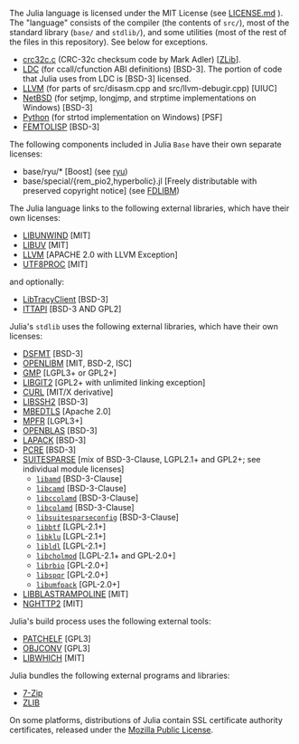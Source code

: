 The Julia language is licensed under the MIT License (see [LICENSE.md](./LICENSE.md) ). The "language" consists
of the compiler (the contents of `src/`), most of the standard library (`base/` and `stdlib/`),
and some utilities (most of the rest of the files in this repository). See below
for exceptions.

- [crc32c.c](https://stackoverflow.com/questions/17645167/implementing-sse-4-2s-crc32c-in-software) (CRC-32c checksum code by Mark Adler) [[ZLib](https://opensource.org/licenses/Zlib)].
- [LDC](https://github.com/ldc-developers/ldc/blob/master/LICENSE) (for ccall/cfunction ABI definitions) [BSD-3]. The portion of code that Julia uses from LDC is [BSD-3] licensed.
- [LLVM](https://releases.llvm.org/3.9.0/LICENSE.TXT) (for parts of src/disasm.cpp and src/llvm-debugir.cpp) [UIUC]
- [NetBSD](https://www.netbsd.org/about/redistribution.html) (for setjmp, longjmp, and strptime implementations on Windows) [BSD-3]
- [Python](https://docs.python.org/3/license.html) (for strtod implementation on Windows) [PSF]
- [FEMTOLISP](https://github.com/JeffBezanson/femtolisp) [BSD-3]

The following components included in Julia `Base` have their own separate licenses:

- base/ryu/* [Boost] (see [ryu](https://github.com/ulfjack/ryu/blob/master/LICENSE-Boost))
- base/special/{rem_pio2,hyperbolic}.jl [Freely distributable with preserved copyright notice] (see [FDLIBM](https://www.netlib.org/fdlibm))

The Julia language links to the following external libraries, which have their
own licenses:

- [LIBUNWIND](https://github.com/libunwind/libunwind/blob/master/LICENSE) [MIT]
- [LIBUV](https://github.com/JuliaLang/libuv/blob/julia-uv2-1.39.0/LICENSE) [MIT]
- [LLVM](https://releases.llvm.org/12.0.1/LICENSE.TXT) [APACHE 2.0 with LLVM Exception]
- [UTF8PROC](https://github.com/JuliaStrings/utf8proc) [MIT]

and optionally:

- [LibTracyClient](https://github.com/wolfpld/tracy/blob/master/LICENSE) [BSD-3]
- [ITTAPI](https://github.com/intel/ittapi/tree/master/LICENSES) [BSD-3 AND GPL2]

Julia's `stdlib` uses the following external libraries, which have their own licenses:

- [DSFMT](https://github.com/MersenneTwister-Lab/dSFMT/blob/master/LICENSE.txt) [BSD-3]
- [OPENLIBM](https://github.com/JuliaMath/openlibm/blob/master/LICENSE.md) [MIT, BSD-2, ISC]
- [GMP](https://gmplib.org/manual/Copying.html#Copying) [LGPL3+ or GPL2+]
- [LIBGIT2](https://github.com/libgit2/libgit2/blob/development/COPYING) [GPL2+ with unlimited linking exception]
- [CURL](https://curl.haxx.se/docs/copyright.html) [MIT/X derivative]
- [LIBSSH2](https://github.com/libssh2/libssh2/blob/master/COPYING) [BSD-3]
- [MBEDTLS](https://github.com/ARMmbed/mbedtls/blob/development/LICENSE) [Apache 2.0]
- [MPFR](https://www.mpfr.org/mpfr-current/mpfr.html#Copying) [LGPL3+]
- [OPENBLAS](https://raw.github.com/xianyi/OpenBLAS/master/LICENSE) [BSD-3]
- [LAPACK](https://netlib.org/lapack/LICENSE.txt) [BSD-3]
- [PCRE](https://www.pcre.org/licence.txt) [BSD-3]
- [SUITESPARSE](https://github.com/DrTimothyAldenDavis/SuiteSparse/blob/master/LICENSE.txt) [mix of BSD-3-Clause, LGPL2.1+ and GPL2+; see individual module licenses]
  - [`libamd`](https://github.com/DrTimothyAldenDavis/SuiteSparse/blob/dev/AMD/Doc/License.txt) [BSD-3-Clause]
  - [`libcamd`](https://github.com/DrTimothyAldenDavis/SuiteSparse/blob/dev/CAMD/Doc/License.txt) [BSD-3-Clause]
  - [`libccolamd`](https://github.com/DrTimothyAldenDavis/SuiteSparse/blob/dev/CCOLAMD/Doc/License.txt) [BSD-3-Clause]
  - [`libcolamd`](https://github.com/DrTimothyAldenDavis/SuiteSparse/blob/dev/COLAMD/Doc/License.txt) [BSD-3-Clause]
  - [`libsuitesparseconfig`](https://github.com/DrTimothyAldenDavis/SuiteSparse/blob/dev/SuiteSparse_config/README.txt) [BSD-3-Clause]
  - [`libbtf`](https://github.com/DrTimothyAldenDavis/SuiteSparse/blob/dev/BTF/Doc/License.txt) [LGPL-2.1+]
  - [`libklu`](https://github.com/DrTimothyAldenDavis/SuiteSparse/blob/dev/KLU/Doc/License.txt) [LGPL-2.1+]
  - [`libldl`](https://github.com/DrTimothyAldenDavis/SuiteSparse/blob/dev/LDL/Doc/License.txt) [LGPL-2.1+]
  - [`libcholmod`](https://github.com/DrTimothyAldenDavis/SuiteSparse/blob/dev/CHOLMOD/Doc/License.txt) [LGPL-2.1+ and GPL-2.0+]
  - [`librbio`](https://github.com/DrTimothyAldenDavis/SuiteSparse/blob/dev/RBio/Doc/License.txt) [GPL-2.0+]
  - [`libspqr`](https://github.com/DrTimothyAldenDavis/SuiteSparse/blob/dev/SPQR/Doc/License.txt) [GPL-2.0+]
  - [`libumfpack`](https://github.com/DrTimothyAldenDavis/SuiteSparse/blob/dev/UMFPACK/Doc/License.txt) [GPL-2.0+]
- [LIBBLASTRAMPOLINE](https://github.com/staticfloat/libblastrampoline/blob/main/LICENSE) [MIT]
- [NGHTTP2](https://github.com/nghttp2/nghttp2/blob/master/COPYING) [MIT]

Julia's build process uses the following external tools:

- [PATCHELF](https://github.com/NixOS/patchelf/blob/master/COPYING) [GPL3]
- [OBJCONV](https://www.agner.org/optimize/#objconv) [GPL3]
- [LIBWHICH](https://github.com/vtjnash/libwhich/blob/master/LICENSE) [MIT]

Julia bundles the following external programs and libraries:

- [7-Zip](https://www.7-zip.org/license.txt)
- [ZLIB](https://zlib.net/zlib_license.html)

On some platforms, distributions of Julia contain SSL certificate authority certificates,
released under the [Mozilla Public License](https://en.wikipedia.org/wiki/Mozilla_Public_License).
